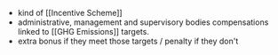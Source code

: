 - kind of [[Incentive Scheme]]
- administrative, management and supervisory bodies compensations linked to [[GHG Emissions]] targets.
- extra bonus if they meet those targets / penalty if they don't